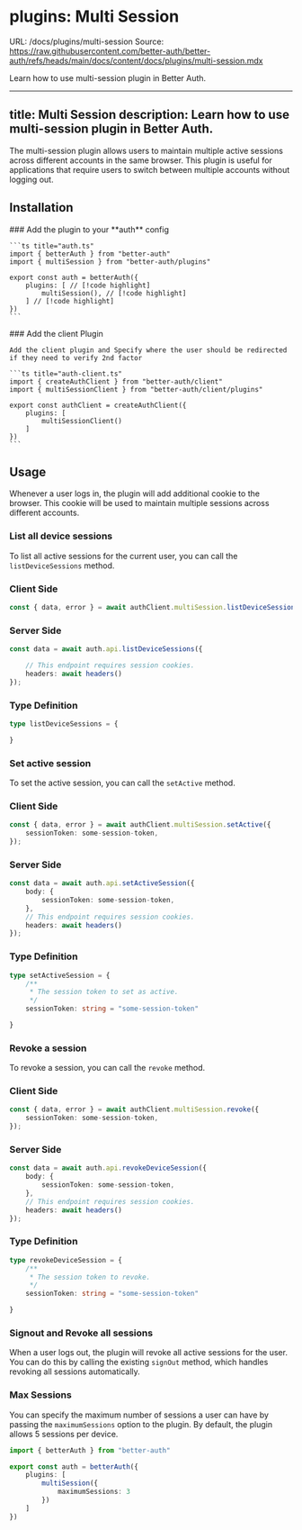# plugins: Multi Session
URL: /docs/plugins/multi-session
Source: https://raw.githubusercontent.com/better-auth/better-auth/refs/heads/main/docs/content/docs/plugins/multi-session.mdx

Learn how to use multi-session plugin in Better Auth.

***

title: Multi Session
description: Learn how to use multi-session plugin in Better Auth.
------------------------------------------------------------------

The multi-session plugin allows users to maintain multiple active sessions across different accounts in the same browser. This plugin is useful for applications that require users to switch between multiple accounts without logging out.

## Installation

<Steps>
  <Step>
    ### Add the plugin to your **auth** config

    ```ts title="auth.ts"
    import { betterAuth } from "better-auth"
    import { multiSession } from "better-auth/plugins"

    export const auth = betterAuth({
        plugins: [ // [!code highlight]
            multiSession(), // [!code highlight]
        ] // [!code highlight]
    })
    ```
  </Step>

  <Step>
    ### Add the client Plugin

    Add the client plugin and Specify where the user should be redirected if they need to verify 2nd factor

    ```ts title="auth-client.ts"
    import { createAuthClient } from "better-auth/client"
    import { multiSessionClient } from "better-auth/client/plugins"

    export const authClient = createAuthClient({
        plugins: [
            multiSessionClient()
        ]
    })
    ```
  </Step>
</Steps>

## Usage

Whenever a user logs in, the plugin will add additional cookie to the browser. This cookie will be used to maintain multiple sessions across different accounts.

### List all device sessions

To list all active sessions for the current user, you can call the `listDeviceSessions` method.

### Client Side

```ts
const { data, error } = await authClient.multiSession.listDeviceSessions({});
```

### Server Side

```ts
const data = await auth.api.listDeviceSessions({

    // This endpoint requires session cookies.
    headers: await headers()
});
```

### Type Definition

```ts
type listDeviceSessions = {

}
```

### Set active session

To set the active session, you can call the `setActive` method.

### Client Side

```ts
const { data, error } = await authClient.multiSession.setActive({
    sessionToken: some-session-token,
});
```

### Server Side

```ts
const data = await auth.api.setActiveSession({
    body: {
        sessionToken: some-session-token,
    },
    // This endpoint requires session cookies.
    headers: await headers()
});
```

### Type Definition

```ts
type setActiveSession = {
    /**
     * The session token to set as active.
     */
    sessionToken: string = "some-session-token"

}
```

### Revoke a session

To revoke a session, you can call the `revoke` method.

### Client Side

```ts
const { data, error } = await authClient.multiSession.revoke({
    sessionToken: some-session-token,
});
```

### Server Side

```ts
const data = await auth.api.revokeDeviceSession({
    body: {
        sessionToken: some-session-token,
    },
    // This endpoint requires session cookies.
    headers: await headers()
});
```

### Type Definition

```ts
type revokeDeviceSession = {
    /**
     * The session token to revoke.
     */
    sessionToken: string = "some-session-token"

}
```

### Signout and Revoke all sessions

When a user logs out, the plugin will revoke all active sessions for the user. You can do this by calling the existing `signOut` method, which handles revoking all sessions automatically.

### Max Sessions

You can specify the maximum number of sessions a user can have by passing the `maximumSessions` option to the plugin. By default, the plugin allows 5 sessions per device.

```ts title="auth.ts"
import { betterAuth } from "better-auth"

export const auth = betterAuth({
    plugins: [
        multiSession({
            maximumSessions: 3
        })
    ]
})
```


